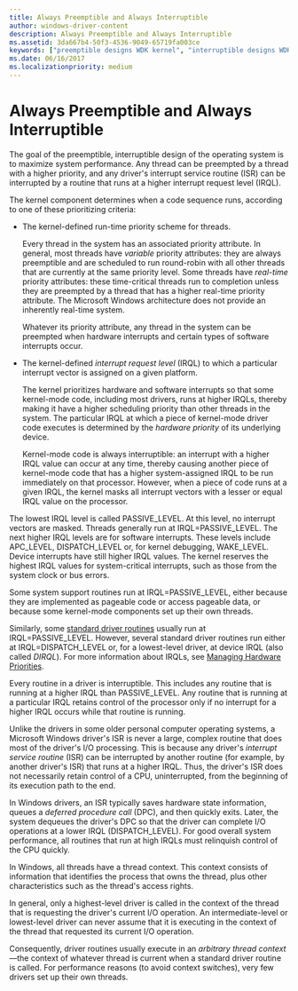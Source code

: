 ```yaml
---
title: Always Preemptible and Always Interruptible
author: windows-driver-content
description: Always Preemptible and Always Interruptible
ms.assetid: 3da667b4-50f3-4536-9049-65719fa003ce
keywords: ["preemptible designs WDK kernel", "interruptible designs WDK kernel", "interrupt request levels WDK kernel", "IRQL levels WDK kernel", "variable priority attributes WDK kernel", "prioritizing criteria WDK kernel", "hardware priorities WDK kernel", "higher IRQL levels WDK kernel", "lower IRQL levels WDK kernel", "PASSIVE_LEVEL WDK", "APC_LEVEL WDK", "DISPATCH_LEVEL WDK", "WAKE_LEVEL WDK", "deferred procedure calls WDK kernel", "DPCs WDK kernel", "arbitrary thread context WDK kernel", "thread preemption WDK kernel", "thread priorities WDK kernel"]
ms.date: 06/16/2017
ms.localizationpriority: medium
---
```


# Always Preemptible and Always Interruptible





The goal of the preemptible, interruptible design of the operating system is to maximize system performance. Any thread can be preempted by a thread with a higher priority, and any driver's interrupt service routine (ISR) can be interrupted by a routine that runs at a higher interrupt request level (IRQL).

The kernel component determines when a code sequence runs, according to one of these prioritizing criteria:

-   The kernel-defined run-time priority scheme for threads.

    Every thread in the system has an associated priority attribute. In general, most threads have *variable* priority attributes: they are always preemptible and are scheduled to run round-robin with all other threads that are currently at the same priority level. Some threads have *real-time* priority attributes: these time-critical threads run to completion unless they are preempted by a thread that has a higher real-time priority attribute. The Microsoft Windows architecture does not provide an inherently real-time system.

    Whatever its priority attribute, any thread in the system can be preempted when hardware interrupts and certain types of software interrupts occur.

-   The kernel-defined *interrupt request level* (IRQL) to which a particular interrupt vector is assigned on a given platform.

    The kernel prioritizes hardware and software interrupts so that some kernel-mode code, including most drivers, runs at higher IRQLs, thereby making it have a higher scheduling priority than other threads in the system. The particular IRQL at which a piece of kernel-mode driver code executes is determined by the *hardware priority* of its underlying device.

    Kernel-mode code is always interruptible: an interrupt with a higher IRQL value can occur at any time, thereby causing another piece of kernel-mode code that has a higher system-assigned IRQL to be run immediately on that processor. However, when a piece of code runs at a given IRQL, the kernel masks all interrupt vectors with a lesser or equal IRQL value on the processor.

The lowest IRQL level is called PASSIVE\_LEVEL. At this level, no interrupt vectors are masked. Threads generally run at IRQL=PASSIVE\_LEVEL. The next higher IRQL levels are for software interrupts. These levels include APC\_LEVEL, DISPATCH\_LEVEL or, for kernel debugging, WAKE\_LEVEL. Device interrupts have still higher IRQL values. The kernel reserves the highest IRQL values for system-critical interrupts, such as those from the system clock or bus errors.

Some system support routines run at IRQL=PASSIVE\_LEVEL, either because they are implemented as pageable code or access pageable data, or because some kernel-mode components set up their own threads.

Similarly, some [standard driver routines](https://msdn.microsoft.com/library/windows/hardware/ff563842) usually run at IRQL=PASSIVE\_LEVEL. However, several standard driver routines run either at IRQL=DISPATCH\_LEVEL or, for a lowest-level driver, at device IRQL (also called *DIRQL*). For more information about IRQLs, see [Managing Hardware Priorities](managing-hardware-priorities.md).

Every routine in a driver is interruptible. This includes any routine that is running at a higher IRQL than PASSIVE\_LEVEL. Any routine that is running at a particular IRQL retains control of the processor only if no interrupt for a higher IRQL occurs while that routine is running.

Unlike the drivers in some older personal computer operating systems, a Microsoft Windows driver's ISR is never a large, complex routine that does most of the driver's I/O processing. This is because any driver's *interrupt service routine* (ISR) can be interrupted by another routine (for example, by another driver's ISR) that runs at a higher IRQL. Thus, the driver's ISR does not necessarily retain control of a CPU, uninterrupted, from the beginning of its execution path to the end.

In Windows drivers, an ISR typically saves hardware state information, queues a *deferred procedure call* (DPC), and then quickly exits. Later, the system dequeues the driver's DPC so that the driver can complete I/O operations at a lower IRQL (DISPATCH\_LEVEL). For good overall system performance, all routines that run at high IRQLs must relinquish control of the CPU quickly.

In Windows, all threads have a thread context. This context consists of information that identifies the process that owns the thread, plus other characteristics such as the thread's access rights.

In general, only a highest-level driver is called in the context of the thread that is requesting the driver's current I/O operation. An intermediate-level or lowest-level driver can never assume that it is executing in the context of the thread that requested its current I/O operation.

Consequently, driver routines usually execute in an *arbitrary thread context*—the context of whatever thread is current when a standard driver routine is called. For performance reasons (to avoid context switches), very few drivers set up their own threads.

 

 




